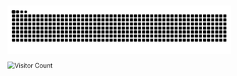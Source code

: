 
  <img src="https://raw.githubusercontent.com/apneduniya/apneduniya/output/snake.svg" alt="Snake animation" />
 

<!--## <img src="https://media.giphy.com/media/v1.Y2lkPTc5MGI3NjExYWEwZDZmMTdhZGEzMWQ3ZDlmNGFmZGEwZGJjMDQ1NzAzODg3ZmRmZCZjdD1z/LM7mVNy0iAZpTBAkIH/giphy.gif" width="50px" height="50px"> Visitors Count -->

  ![Visitor Count](https://profile-counter.glitch.me/ketan132614/count.svg)
